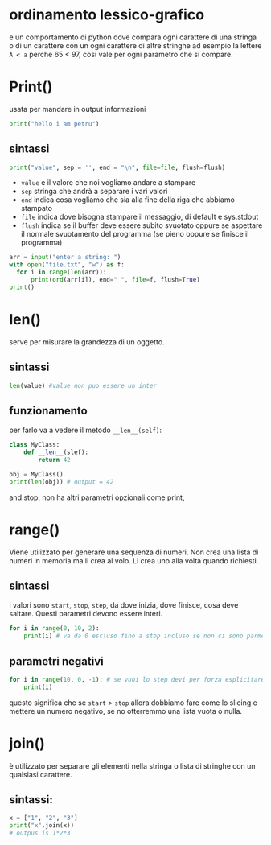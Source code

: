 # ordinamento lessico-grafico
e un comportamento di python dove compara ogni carattere di una stringa o di un carattere con un ogni carattere di altre stringhe
ad esempio la lettere `A < a` perche 65 < 97, cosi vale per ogni parametro che si compare. 
# Print()
usata per mandare in output informazioni
```python
print("hello i am petru")
```
## sintassi
```python
print("value", sep = '', end = "\n", file=file, flush=flush)
```
- `value` e il valore che noi vogliamo andare a stampare
- `sep` stringa che andrà a separare i vari valori
- `end` indica cosa vogliamo che sia alla fine della riga che abbiamo stampato
- `file` indica dove bisogna stampare il messaggio, di default e sys.stdout 
- `flush` indica se il buffer deve essere subito svuotato oppure se aspettare il normale svuotamento del programma (se pieno oppure se finisce il programma)
```python
arr = input("enter a string: ")
with open("file.txt", "w") as f:
  for i in range(len(arr)):
      print(ord(arr[i]), end=" ", file=f, flush=True)
print()
```
# len()
serve per misurare la grandezza di un oggetto.
## sintassi
```python
len(value) #value non puo essere un inter
```
## funzionamento
per farlo va a vedere il metodo `__len__(self)`:
```python
class MyClass:
	def __len__(slef):
		return 42

obj = MyClass()
print(len(obj)) # output = 42
```
and stop, non ha altri parametri opzionali come print, 
# range()
Viene utilizzato per generare una sequenza di numeri. Non crea una lista di numeri in memoria ma li crea al volo. Li crea uno alla volta quando richiesti.
## sintassi
i valori sono `start`, `stop`, `step`, da dove inizia, dove finisce, cosa deve saltare. Questi parametri devono essere interi.
```python
for i in range(0, 10, 2):
	print(i) # va da 0 escluso fino a stop incluso se non ci sono parmetri
```
## parametri negativi
```python
for i in range(10, 0, -1): # se vuoi lo step devi per forza esplicitare lo start:
	print(i)
```
questo significa che se `start` > `stop` allora dobbiamo fare come lo slicing e mettere un numero negativo, se no otterremmo una lista vuota o nulla.

# join()
è utilizzato per separare gli elementi nella stringa o lista di stringhe con un qualsiasi carattere.
## sintassi:
```python
x = ["1", "2", "3"]
print("x".join(x))
# outpus is 1*2*3
```
